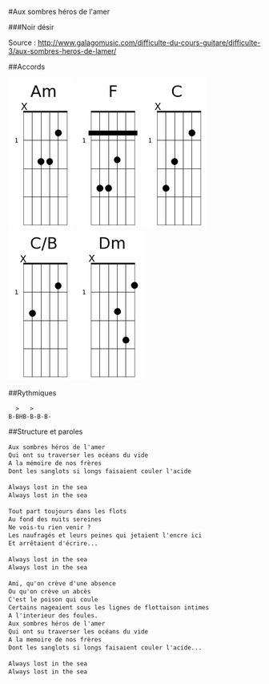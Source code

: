 #Aux sombres héros de l'amer

###Noir désir


Source : http://www.galagomusic.com/difficulte-du-cours-guitare/difficulte-3/aux-sombres-heros-de-lamer/

##Accords

![Am](https://raw.githubusercontent.com/GeReinhart/guitar/master/chords/Am.png)
![F](https://raw.githubusercontent.com/GeReinhart/guitar/master/chords/F.png)
![C](https://raw.githubusercontent.com/GeReinhart/guitar/master/chords/C.png)
![C/B](https://raw.githubusercontent.com/GeReinhart/guitar/master/chords/C_base_B.png)
![Dm](https://raw.githubusercontent.com/GeReinhart/guitar/master/chords/Dm.png)

##Rythmiques
```
  >   >
B-BHB-B-B-B-
```

##Structure et paroles 
```
Aux sombres héros de l'amer 
Qui ont su traverser les océans du vide 
A la mémoire de nos frères 
Dont les sanglots si longs faisaient couler l'acide 

Always lost in the sea 
Always lost in the sea 

Tout part toujours dans les flots 
Au fond des nuits sereines 
Ne vois-tu rien venir ? 
Les naufragés et leurs peines qui jetaient l'encre ici 
Et arrêtaient d'écrire... 

Always lost in the sea 
Always lost in the sea 

Ami, qu'on crève d'une absence 
Ou qu'on crève un abcès 
C'est le poison qui coule 
Certains nageaient sous les lignes de flottaison intimes 
A l'interieur des foules. 
Aux sombres héros de l'amer 
Qui ont su traverser les océans du vide 
A la memoire de nos frères 
Dont les sanglots si longs faisaient couler l'acide... 

Always lost in the sea 
Always lost in the sea
```
